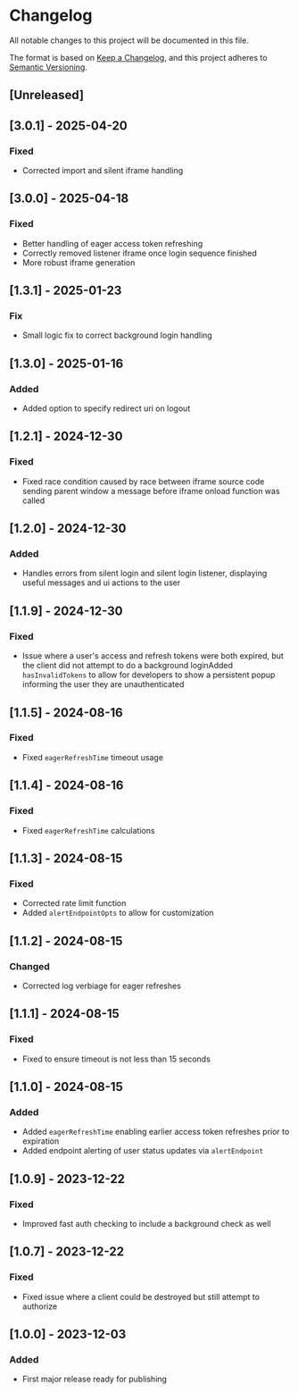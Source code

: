 # Changelog

All notable changes to this project will be documented in this file.

The format is based on [Keep a Changelog](https://keepachangelog.com/en/1.0.0/),
and this project adheres to [Semantic Versioning](https://semver.org/spec/v2.0.0.html).

## [Unreleased]

## [3.0.1] - 2025-04-20

### Fixed

- Corrected import and silent iframe handling

## [3.0.0] - 2025-04-18

### Fixed
- Better handling of eager access token refreshing
- Correctly removed listener iframe once login sequence finished
- More robust iframe generation

## [1.3.1] - 2025-01-23

### Fix

- Small logic fix to correct background login handling

## [1.3.0] - 2025-01-16

### Added

- Added option to specify redirect uri on logout

## [1.2.1] - 2024-12-30

### Fixed

- Fixed race condition caused by race between iframe source code sending parent window a message before iframe onload function was called

## [1.2.0] - 2024-12-30

### Added

- Handles errors from silent login and silent login listener, displaying useful messages and ui actions to the user

## [1.1.9] - 2024-12-30

### Fixed

- Issue where a user's access and refresh tokens were both expired, but the client did not attempt to do a background loginAdded `hasInvalidTokens` to allow for developers to show a persistent popup informing the user they are unauthenticated

## [1.1.5] - 2024-08-16

### Fixed

- Fixed `eagerRefreshTime` timeout usage

## [1.1.4] - 2024-08-16

### Fixed

- Fixed `eagerRefreshTime` calculations

## [1.1.3] - 2024-08-15

### Fixed

- Corrected rate limit function
- Added `alertEndpointOpts` to allow for customization

## [1.1.2] - 2024-08-15

### Changed

- Corrected log verbiage for eager refreshes

## [1.1.1] - 2024-08-15

### Fixed

- Fixed to ensure timeout is not less than 15 seconds

## [1.1.0] - 2024-08-15

### Added

- Added `eagerRefreshTime` enabling earlier access token refreshes prior to expiration
- Added endpoint alerting of user status updates via `alertEndpoint`

## [1.0.9] - 2023-12-22

### Fixed

- Improved fast auth checking to include a background check as well

## [1.0.7] - 2023-12-22

### Fixed

- Fixed issue where a client could be destroyed but still attempt to authorize

## [1.0.0] - 2023-12-03

### Added

- First major release ready for publishing
